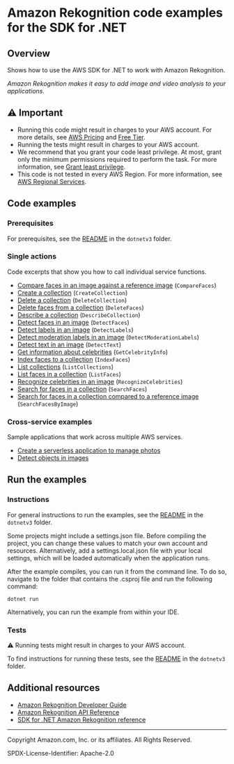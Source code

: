 # Amazon Rekognition code examples for the SDK for .NET

## Overview

Shows how to use the AWS SDK for .NET to work with Amazon Rekognition.

<!--custom.overview.start-->
<!--custom.overview.end-->

_Amazon Rekognition makes it easy to add image and video analysis to your applications._

## ⚠ Important

* Running this code might result in charges to your AWS account. For more details, see [AWS Pricing](https://aws.amazon.com/pricing/) and [Free Tier](https://aws.amazon.com/free/).
* Running the tests might result in charges to your AWS account.
* We recommend that you grant your code least privilege. At most, grant only the minimum permissions required to perform the task. For more information, see [Grant least privilege](https://docs.aws.amazon.com/IAM/latest/UserGuide/best-practices.html#grant-least-privilege).
* This code is not tested in every AWS Region. For more information, see [AWS Regional Services](https://aws.amazon.com/about-aws/global-infrastructure/regional-product-services).

<!--custom.important.start-->
<!--custom.important.end-->

## Code examples

### Prerequisites

For prerequisites, see the [README](../README.md#Prerequisites) in the `dotnetv3` folder.


<!--custom.prerequisites.start-->
<!--custom.prerequisites.end-->

### Single actions

Code excerpts that show you how to call individual service functions.

- [Compare faces in an image against a reference image](CompareFacesExample/CompareFaces.cs#L6) (`CompareFaces`)
- [Create a collection](CreateCollectionExample/CreateCollection.cs#L6) (`CreateCollection`)
- [Delete a collection](DeleteCollectionExample/DeleteCollection.cs#L6) (`DeleteCollection`)
- [Delete faces from a collection](DeleteFacesExample/DeleteFaces.cs#L6) (`DeleteFaces`)
- [Describe a collection](DescribeCollectionExample/DescribeCollection.cs#L6) (`DescribeCollection`)
- [Detect faces in an image](DetectFacesExample/DetectFaces.cs#L6) (`DetectFaces`)
- [Detect labels in an image](DetectLabelsExample/DetectLabels.cs#L6) (`DetectLabels`)
- [Detect moderation labels in an image](DetectModerationLabelsExample/DetectModerationLabels.cs#L6) (`DetectModerationLabels`)
- [Detect text in an image](DetectTextExample/DetectText.cs#L6) (`DetectText`)
- [Get information about celebrities](CelebrityInfoExample/CelebrityInfo.cs#L6) (`GetCelebrityInfo`)
- [Index faces to a collection](AddFacesExample/AddFaces.cs#L6) (`IndexFaces`)
- [List collections](ListCollectionsExample/ListCollections.cs#L6) (`ListCollections`)
- [List faces in a collection](ListFacesExample/ListFaces.cs#L6) (`ListFaces`)
- [Recognize celebrities in an image](CelebritiesInImageExample/CelebritiesInImage.cs#L6) (`RecognizeCelebrities`)
- [Search for faces in a collection](SearchFacesMatchingIdExample/SearchFacesMatchingId.cs#L6) (`SearchFaces`)
- [Search for faces in a collection compared to a reference image](SearchFacesMatchingImageExample/SearchFacesMatchingImage.cs#L6) (`SearchFacesByImage`)

### Cross-service examples

Sample applications that work across multiple AWS services.

- [Create a serverless application to manage photos](../cross-service/PhotoAssetManager)
- [Detect objects in images](../cross-service/PhotoAnalyzerApp)


<!--custom.examples.start-->
<!--custom.examples.end-->

## Run the examples

### Instructions

For general instructions to run the examples, see the
[README](../README.md#building-and-running-the-code-examples) in the `dotnetv3` folder.

Some projects might include a settings.json file. Before compiling the project,
you can change these values to match your own account and resources. Alternatively,
add a settings.local.json file with your local settings, which will be loaded automatically
when the application runs.

After the example compiles, you can run it from the command line. To do so, navigate to
the folder that contains the .csproj file and run the following command:

```
dotnet run
```

Alternatively, you can run the example from within your IDE.


<!--custom.instructions.start-->
<!--custom.instructions.end-->



### Tests

⚠ Running tests might result in charges to your AWS account.


To find instructions for running these tests, see the [README](../README.md#Tests)
in the `dotnetv3` folder.



<!--custom.tests.start-->
<!--custom.tests.end-->

## Additional resources

- [Amazon Rekognition Developer Guide](https://docs.aws.amazon.com/rekognition/latest/dg/what-is.html)
- [Amazon Rekognition API Reference](https://docs.aws.amazon.com/rekognition/latest/APIReference/Welcome.html)
- [SDK for .NET Amazon Rekognition reference](https://docs.aws.amazon.com/sdkfornet/v3/apidocs/items/Rekognition/NRekognition.html)

<!--custom.resources.start-->
<!--custom.resources.end-->

---

Copyright Amazon.com, Inc. or its affiliates. All Rights Reserved.

SPDX-License-Identifier: Apache-2.0